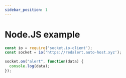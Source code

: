 ```yaml
---
sidebar_position: 1
---
```


# Node.JS example
```js
const io = require('socket.io-client');
const socket = io('https://redalert.auto-host.xyz');

socket.on("alert", function(data) {
  console.log(data);
});
```
